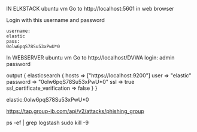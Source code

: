IN ELKSTACK ubuntu vm
Go to 
http://localhost:5601 in web browser

Login with this username and password
```
username: 
elastic
pass: 
0olw6pqS78Su53xPwU*0
```

In WEBSERVER ubuntu vm
Go to http://localhost/DVWA
login: 
admin
password

output {
  elasticsearch {
    hosts => ["https://localhost:9200"]
    user => "elastic"
    password => "0olw6pqS78Su53xPwU*0"
    ssl => true
    ssl_certificate_verification => false
  }
}

elastic:0olw6pqS78Su53xPwU*0

https://tap.group-ib.com/api/v2/attacks/phishing_group

ps -ef | grep logstash
sudo kill -9 <pid from prevoius command>
